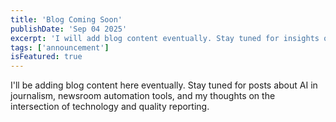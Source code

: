 ```yaml
---
title: 'Blog Coming Soon'
publishDate: 'Sep 04 2025'
excerpt: 'I will add blog content eventually. Stay tuned for insights on AI in journalism, newsroom automation, and the future of technology in media.'
tags: ['announcement']
isFeatured: true
---
```


I'll be adding blog content here eventually. Stay tuned for posts about AI in journalism, newsroom automation tools, and my thoughts on the intersection of technology and quality reporting.
